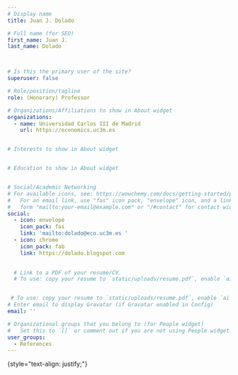 ```yaml
---
# Display name
title: Juan J. Dolado

# Full name (for SEO)
first_name: Juan J.
last_name: Dolado



# Is this the primary user of the site?
superuser: false

# Role/position/tagline
role: (Honorary) Professor 

# Organizations/Affiliations to show in About widget
organizations:
  - name: Universidad Carlos III de Madrid
    url: https://economics.uc3m.es


# Interests to show in About widget


# Education to show in About widget


# Social/Academic Networking
# For available icons, see: https://wowchemy.com/docs/getting-started/page-builder/#icons
#   For an email link, use "fas" icon pack, "envelope" icon, and a link in the
#   form "mailto:your-email@example.com" or "/#contact" for contact widget.
social:
  - icon: envelope
    icon_pack: fas
    link: 'mailto:dolado@eco.uc3m.es '
  - icon: chrome
    icon_pack: fab
    link: https://dolado.blogspot.com
        

  # Link to a PDF of your resume/CV.
  # To use: copy your resume to `static/uploads/resume.pdf`, enable `ai` icons in `params.yaml`,


 # To use: copy your resume to `static/uploads/resume.pdf`, enable `ai` icons in `params.yaml`,
# Enter email to display Gravatar (if Gravatar enabled in Config)
email: ''

# Organizational groups that you belong to (for People widget)
#   Set this to `[]` or comment out if you are not using People widget.
user_groups:
  - References
---
```


{style="text-align: justify;"}
